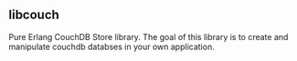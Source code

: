 libcouch
--------

Pure Erlang CouchDB Store library. The goal of this library is to create and
manipulate couchdb databses in your own application.
